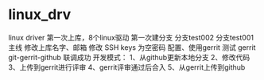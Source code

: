 # linux_drv
linux driver
第一次上库，8个linux驱动
第一次建分支
分支test002
分支test001
主线
修改上库名字、邮箱
修改 SSH keys 为空密码
配置、使用gerrit
测试 gerrit
git-gerrit-github 联调成功
开发模式：
	1、从github更新本地分支
	2、修改代码
	3、上传到gerrit进行评审
	4、gerrit评审通过后合入
	5、从gerrit上传到github
	
